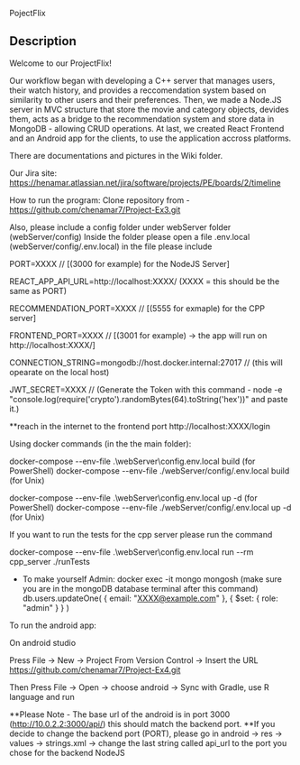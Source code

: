 PojectFlix
## Description

Welcome to our ProjectFlix! 

Our workflow began with developing a C++ server that manages users, their watch history, and provides a reccomendation system based on similarity to other users and their preferences. 
Then, we made a Node.JS server in MVC structure that store the movie and category objects, devides them, acts as a bridge to the recommendation system and store data in MongoDB - allowing CRUD operations. 
At last, we created React Frontend and an Android app for the clients, to use the application accross platforms. 

There are documentations and pictures in the Wiki folder. 

Our Jira site: 
https://henamar.atlassian.net/jira/software/projects/PE/boards/2/timeline

How to run the program: 
Clone repository from - https://github.com/chenamar7/Project-Ex3.git

Also, please include a config folder under webServer folder  (webServer/config)
Inside the folder please open a file .env.local (webServer/config/.env.local)
in the file please include

PORT=XXXX // [(3000 for example) for the NodeJS Server]

REACT_APP_API_URL=http://localhost:XXXX/   (XXXX = this should be the same as PORT)

RECOMMENDATION_PORT=XXXX // [(5555 for exmaple) for the CPP server]

FRONTEND_PORT=XXXX // [(3001 for example) -> the app will run on http://localhost:XXXX/]

CONNECTION_STRING=mongodb://host.docker.internal:27017 // (this will opearate on the local host)

JWT_SECRET=XXXX // (Generate the Token with this command - node -e "console.log(require('crypto').randomBytes(64).toString('hex'))"
and paste it.)

**reach in the internet to the frontend port  http://localhost:XXXX/login

Using docker commands (in the the main folder): 

docker-compose --env-file .\webServer\config\.env.local build (for PowerShell)
docker-compose --env-file ./webServer/config/.env.local build (for Unix)

docker-compose --env-file .\webServer\config\.env.local up -d (for PowerShell)
docker-compose --env-file ./webServer/config/.env.local up -d (for Unix)

If you want to run the tests for the cpp server please run the command

docker-compose --env-file .\webServer\config\.env.local run --rm cpp_server ./runTests

- To make yourself Admin: 
docker exec -it mongo mongosh (make sure you are in the mongoDB database terminal after this command)
db.users.updateOne( { email: "XXXX@example.com" }, { $set: { role: "admin" } } )


To run the android app: 

On android studio

Press File -> New -> Project From Version Control -> Insert the URL https://github.com/chenamar7/Project-Ex4.git

Then Press File -> Open -> choose android -> Sync with Gradle, use R language and run 

**Please Note - The base url of the android is in port 3000 (http://10.0.2.2:3000/api/) this should match the backend port.
**If you decide to change the backend port (PORT), please go in android -> res -> values -> strings.xml -> change the last string called api_url to the port you chose for the backend NodeJS

